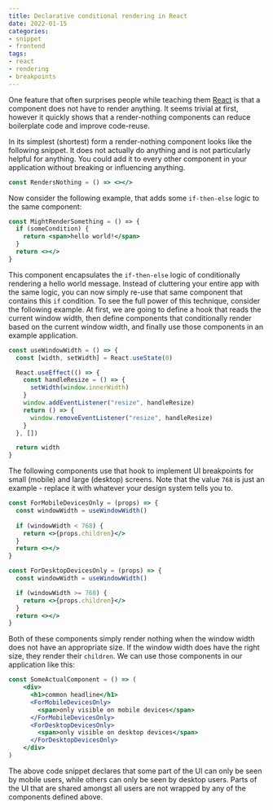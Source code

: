 ```yaml
---
title: Declarative conditional rendering in React
date: 2022-01-15
categories:
- snippet
- frontend
tags:
- react
- rendering
- breakpoints
---
```


One feature that often surprises people while teaching them [React](https://reactjs.org/) is that a component does not have to render anything. It seems trivial at first, however it quickly shows that a render-nothing components can reduce boilerplate code and improve code-reuse.

In its simplest (shortest) form a render-nothing component looks like the following snippet. It does not actually do anything and is not particularly helpful for anything. You could add it to every other component in your application without breaking or influencing anything.

```jsx
const RendersNothing = () => <></>
```

Now consider the following example, that adds some `if-then-else` logic to the same component:

```jsx
const MightRenderSomething = () => {
  if (someCondition) {
    return <span>hello world!</span>
  }
  return <></>
}
```

This component encapsulates the `if-then-else` logic of conditionally rendering a hello world message. Instead of cluttering your entire app with the same logic, you can now simply re-use that same component that contains this `if` condition. To see the full power of this technique, consider the following example. At first, we are going to define a hook that reads the current window width, then define components that conditionally render based on the current window width, and finally use those components in an example application.

```jsx
const useWindowWidth = () => {
  const [width, setWidth] = React.useState(0)

  React.useEffect(() => {
    const handleResize = () => {
      setWidth(window.innerWidth)
    }
    window.addEventListener("resize", handleResize)
    return () => {
      window.removeEventListener("resize", handleResize)
    }
  }, [])

  return width
}
```

The following components use that hook to implement UI breakpoints for small (mobile) and large (desktop) screens. Note that the value `768` is just an example - replace it with whatever your design system tells you to.

```jsx
const ForMobileDevicesOnly = (props) => {
  const windowWidth = useWindowWidth()
  
  if (windowWidth < 768) {
    return <>{props.children}</>
  }
  return <></>
}

const ForDesktopDevicesOnly = (props) => {
  const windowWidth = useWindowWidth()

  if (windowWidth >= 768) {
    return <>{props.children}</>
  }
  return <></>
}
```

Both of these components simply render nothing when the window width does not have an appropriate size. If the window width does have the right size, they render their `children`. We can use those components in our application like this:

```jsx
const SomeActualComponent = () => (
    <div>
      <h1>common headline</h1>
      <ForMobileDevicesOnly>
        <span>only visible on mobile devices</span>
      </ForMobileDevicesOnly>
      <ForDesktopDevicesOnly>
        <span>only visible on desktop devices</span>
      </ForDesktopDevicesOnly>
    </div>
)
```

The above code snippet declares that some part of the UI can only be seen by mobile users, while others can only be seen by desktop users. Parts of the UI that are shared amongst all users are not wrapped by any of the components defined above.
